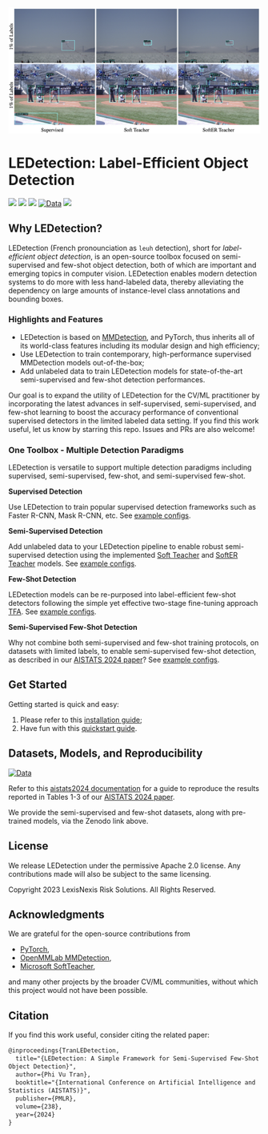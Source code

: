 <p align="center"><img src="assets/teaser.png" /></p>

# LEDetection: Label-Efficient Object Detection
<span><img src="https://img.shields.io/badge/license-Apache 2.0-ff69b4"/> <img src="https://img.shields.io/badge/python->=3.7-brightgreen"/> <img src="https://img.shields.io/badge/pytorch->=1.6.0-orange"/> <a href="https://doi.org/10.5281/zenodo.8007045"><img src="https://zenodo.org/badge/DOI/10.5281/zenodo.8007045.svg" alt="Data"></a> <img src="https://img.shields.io/badge/%20-contributions%20welcome-5429E6"/></span>

## Why LEDetection?
LEDetection (French pronounciation as `leuh` detection), short for *label-efficient object detection*, is an open-source toolbox focused on semi-supervised and few-shot object detection, both of which are important and emerging topics in computer vision. LEDetection enables modern detection systems to do more with less hand-labeled data, thereby alleviating the dependency on large amounts of instance-level class annotations and bounding boxes.

### Highlights and Features

* LEDetection is based on [MMDetection](https://github.com/open-mmlab/mmdetection), and PyTorch, thus inherits all of its world-class features including its modular design and high efficiency;
* Use LEDetection to train contemporary, high-performance supervised MMDetection models out-of-the-box;
* Add unlabeled data to train LEDetection models for state-of-the-art semi-supervised and few-shot detection performances.

Our goal is to expand the utility of LEDetection for the CV/ML practitioner by incorporating the latest advances in self-supervised, semi-supervised, and few-shot learning to boost the accuracy performance of conventional supervised detectors in the limited labeled data setting. If you find this work useful, let us know by starring this repo. Issues and PRs are also welcome!

### One Toolbox - Multiple Detection Paradigms
LEDetection is versatile to support multiple detection paradigms including supervised, semi-supervised, few-shot, and semi-supervised few-shot.

**Supervised Detection**

Use LEDetection to train popular supervised detection frameworks such as Faster R-CNN, Mask R-CNN, etc. See [example configs](https://github.com/lexisnexis-risk-open-source/ledetection/tree/main/configs/supervised).

**Semi-Supervised Detection**

Add unlabeled data to your LEDetection pipeline to enable robust semi-supervised detection using the implemented [Soft Teacher](https://arxiv.org/abs/2106.09018) and [SoftER Teacher](https://arxiv.org/abs/2303.05739) models. See [example configs](https://github.com/lexisnexis-risk-open-source/ledetection/tree/main/configs/semi_supervised).

**Few-Shot Detection**

LEDetection models can be re-purposed into label-efficient few-shot detectors following the simple yet effective two-stage fine-tuning approach [TFA](https://arxiv.org/abs/2003.06957). See [example configs](https://github.com/lexisnexis-risk-open-source/ledetection/tree/main/configs/few_shot).

**Semi-Supervised Few-Shot Detection**

Why not combine both semi-supervised and few-shot training protocols, on datasets with limited labels, to enable semi-supervised few-shot detection, as described in our [AISTATS 2024 paper](https://arxiv.org/abs/2303.05739)? See [example configs](https://github.com/lexisnexis-risk-open-source/ledetection/tree/main/configs/semi_few_shot).

## Get Started
Getting started is quick and easy:

1. Please refer to this [installation guide](https://github.com/lexisnexis-risk-open-source/ledetection/blob/main/docs/installation.md);
2. Have fun with this [quickstart guide](https://github.com/lexisnexis-risk-open-source/ledetection/blob/main/docs/quickstart.md).

## Datasets, Models, and Reproducibility
<a href="https://doi.org/10.5281/zenodo.8007045"><img src="https://zenodo.org/badge/DOI/10.5281/zenodo.8007045.svg" alt="Data"></a>

Refer to this [aistats2024 documentation](https://github.com/lexisnexis-risk-open-source/ledetection/tree/main/docs/aistats2024) for a guide to reproduce the results reported in Tables 1-3 of our [AISTATS 2024 paper](https://arxiv.org/abs/2303.05739).

We provide the semi-supervised and few-shot datasets, along with pre-trained models, via the Zenodo link above.

## License
We release LEDetection under the permissive Apache 2.0 license. Any contributions made will also be subject to the same licensing.

Copyright 2023 LexisNexis Risk Solutions. All Rights Reserved.

## Acknowledgments
We are grateful for the open-source contributions from 

* [PyTorch](https://pytorch.org/),
* [OpenMMLab MMDetection](https://github.com/open-mmlab/mmdetection),
* [Microsoft SoftTeacher](https://github.com/microsoft/SoftTeacher),

and many other projects by the broader CV/ML communities, without which this project would not have been possible.

## Citation
If you find this work useful, consider citing the related paper:

```
@inproceedings{TranLEDetection,
  title="{LEDetection: A Simple Framework for Semi-Supervised Few-Shot Object Detection}",
  author={Phi Vu Tran},
  booktitle="{International Conference on Artificial Intelligence and Statistics (AISTATS)}",
  publisher={PMLR},
  volume={238},
  year={2024}
}
```
